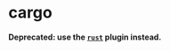 # cargo

**Deprecated: use the [`rust`](https://github.com/ohmyzsh/ohmyzsh/tree/master/plugins/rust) plugin instead.**
